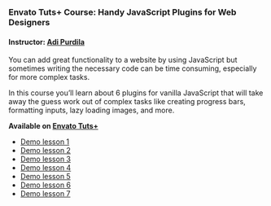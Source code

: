 ### Envato Tuts+ Course: Handy JavaScript Plugins for Web Designers
#### Instructor: [Adi Purdila](https://tutsplus.com/authors/adi-purdila)

You can add great functionality to a website by using JavaScript but sometimes writing the necessary code can be time consuming, especially for more complex tasks.

In this course you’ll learn about 6 plugins for vanilla JavaScript that will take away the guess work out of complex tasks like creating progress bars, formatting inputs, lazy loading images, and more.

**Available on [Envato Tuts+](https://tutsplus.com/courses)**

- [Demo lesson 1](http://tutsplus.github.io/6-handy-javascript-plugins-for-web-designers/lesson01/index.html)
- [Demo lesson 2](http://tutsplus.github.io/6-handy-javascript-plugins-for-web-designers/lesson02/index.html)
- [Demo lesson 3](http://tutsplus.github.io/6-handy-javascript-plugins-for-web-designers/lesson03/index.html)
- [Demo lesson 4](http://tutsplus.github.io/6-handy-javascript-plugins-for-web-designers/lesson04/index.html)
- [Demo lesson 5](http://tutsplus.github.io/6-handy-javascript-plugins-for-web-designers/lesson05/index.html)
- [Demo lesson 6](http://tutsplus.github.io/6-handy-javascript-plugins-for-web-designers/lesson06/index.html)
- [Demo lesson 7](http://tutsplus.github.io/6-handy-javascript-plugins-for-web-designers/lesson07/index.html)
